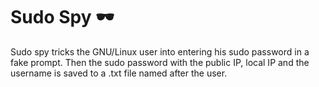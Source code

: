 # Sudo Spy 🕶️
Sudo spy tricks the GNU/Linux user into entering his sudo password in a fake prompt. Then the sudo password with the public IP, local IP and the username is saved to a .txt file named after the user.
